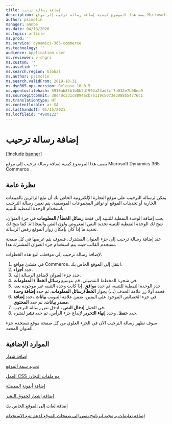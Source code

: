 ```yaml
---
title: إضافة رسالة ترحيب
description: يصف هذا الموضوع كيفية إضافة رسالة ترحيب إلى موقع Microsoft Dynamics 365 Commerce .
author: psimolin
manager: annbe
ms.date: 04/13/2020
ms.topic: article
ms.prod: ''
ms.service: dynamics-365-commerce
ms.technology: ''
audience: Application user
ms.reviewer: v-chgri
ms.custom: ''
ms.assetid: ''
ms.search.region: Global
ms.author: psimolin
ms.search.validFrom: 2019-10-31
ms.dyn365.ops.version: Release 10.0.5
ms.openlocfilehash: 5910ab85b1b0b2df992a24ad3cf7a032e7b98ea9
ms.sourcegitcommit: 38d40c331c8894acb7b119c5073e3088b54776c1
ms.translationtype: HT
ms.contentlocale: ar-SA
ms.lasthandoff: 01/15/2021
ms.locfileid: "4980122"
---
```

# <a name="add-a-welcome-message"></a>إضافة رسالة ترحيب


[!include [banner](includes/banner.md)]

يصف هذا الموضوع كيفية إضافة رسالة ترحيب إلى موقع Microsoft Dynamics 365 Commerce .

## <a name="overview"></a>نظرة عامة

يمكن لرسالة الترحيب على موقع التجارة الإلكترونية الخاص بك أن تبلغ الزائرين بالمبيعات الجارية أو تحديثات الموقع أو توافر المجموعات الموسمية. يتم تعيين رسالة الترحيب باستخدام الوحدة النمطية للتنبيه.

يجب إضافة الوحدة النمطية للتنبيه إلى فتحة **رسائل الخطأ / المعلومات** في جزء العنوان. تتيح لك الوحدة النمطية للتنبيه تحديد النص المعروض ولون النص والمحاذاة. كما يتيح لك تحديد ما إذا كان بإمكان زوار الموقع رفض الرسالة.

عند إضافة رسالة ترحيب إلى جزء العنوان المشترك، فسوف يتم عرضها في كل صفحة تستخدم القالب حيث يتم استخدام جزء العنوان المشترك هذا.

لإضافة رسالة ترحيب إلى موقعك، اتبع هذه الخطوات.

1. في منشئ مواقع Commerce، انتقل إلى الموقع الخاص بك.
1. حدد **أجزاء**.
1. حدد جزء العنوان لإضافة الرسالة إليه.
1. في شجرة المخطط التفصيلي، قم بتوسيع **رسائل الخطأ / المعلومات**.
1. حدد الوحدة النمطية للتنبيه، ثم حدد **موافق**. إذا كانت وحدة التنبيه غير موجودة بعد، فحدد أولا زر علامة الحذف (**...**) بجوار **الخطأ/رسائل المعلومات**، ثم حدد **إضافة وحدة**.
1. في جزء الخصائص الموجود علي اليمين، ضمن علامة التبويب **بيانات** ،حدد **إضافة مصدر بيانات**، ثم حدد **المحتوي**.
1. في الحقل **إدخال النص** ، ادخل نص رسالة الترحيب.
1. حدد **حفظ**، وحدد **إنهاء التحرير** لإيداع جزء الرأس، ثم حدد **نشر** لنشره. 

سوف تظهر رسالة الترحيب الآن في الجزء العلوي من كل صفحة موقع تستخدم جزء العنوان المحدد.

## <a name="additional-resources"></a>الموارد الإضافية

[إضافة شعار](add-logo.md)

[تحديد سمة الموقع](select-site-theme.md)

[العمل CSS مع ملفات التجاوز](css-override-files.md)

[إضافة أيقونة المفضلة](add-favicon.md)

[إضافة إشعار لحقوق النشر](add-copyright-notice.md)

[إضافة لغات إلى الموقع الخاص بك](add-languages-to-site.md)

[إضافة تعليمات برمجية لبرنامج نصي إلى صفحات الموقع لدعم تتبع الاستخدام](add-telemetry.md)

